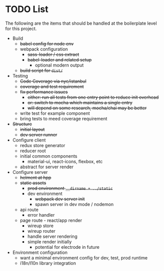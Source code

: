 # TODO List

The following are the items that should be handled at the boilerplate level
for this project.

* Build
  * ~~babel config for node env~~
  * webpack configuration
    * ~~sass-loader / css extract~~
    * ~~babel-loader and related setup~~
      * optional modern output
  * ~~build script for `dist/`~~
* Testing
  * ~~Code Coverage via nyc/istanbul~~
  * ~~coverage and test requirement~~
  * ~~fix performance issues~~
    * ~~either: run all tests from one entry point to reduce
      init overhead~~
    * ~~or: switch to mocha which maintains a single entry~~
    * ~~will depend on some research, mocha/chai may be better~~
  * write test for example component
  * bring tests to meed coverage requirement
* ~~Structure~~
  * ~~initial layout~~
  * ~~dev server runner~~
* Configure client
  * redux store generator
  * reducer root
  * initial common components
    * material-ui, react-icons, flexbox, etc
  * abstract for server render
* Configure server
  * ~~helment at hpp~~
  * ~~static assets~~
    * ~~prod environment `__dirname + ../static`~~
    * dev environment
      * ~~webpack dev server init~~
      * spawn server in dev mode / nodemon
  * api route
    * error handler
  * page route - react/app render
    * wireup store
    * wireup router
    * handle server rendering
    * simple render initially
      * potential for electrode in future
* Environment configuration
  * want a minimal environment config for dev, test, prod runtime
  * i18n/l10n library integration
